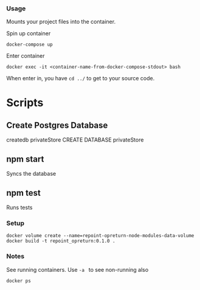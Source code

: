 ### Usage

Mounts your project files into the container.

Spin up container

```
docker-compose up
```

Enter container

```
docker exec -it <container-name-from-docker-compose-stdout> bash
```

When enter in, you have `cd ../` to get to your source code.

# Scripts

## Create Postgres Database

createdb privateStore
CREATE DATABASE privateStore

## npm start

Syncs the database

## npm test

Runs tests

### Setup

```
docker volume create --name=repoint-opreturn-node-modules-data-volume
docker build -t repoint_opreturn:0.1.0 .
```

### Notes

See running containers. Use `-a ` to see non-running also

```
docker ps
```
